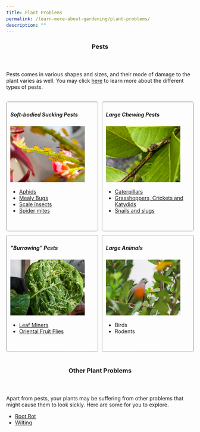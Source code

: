 ```yaml
---
title: Plant Problems
permalink: /learn-more-about-gardening/plant-problems/
description: ""
---
```

<style>
	.wrapper {
		display: grid;
		grid-template-columns: repeat(auto-fit, minmax(200px, 1fr));
		grid-template-rows: auto-fit;
		column-gap: 10px;
		row-gap: 10px;
	}

	.box{
		border: dotted 1px;
		border-radius: 5px;
		padding: 5px 10px 15px 10px;
	}
</style>

<header>
	<h3>Pests</h3>
</header>

<section>
	<p>Pests comes in various shapes and sizes, and their mode of damage to the plant varies as well. You may click <a href="page-index/pests/pests/">here</a> to learn more about the different types of pests.</p>
	<br>
</section>

<section>
	<div class="wrapper">
		<div class="box">
			<h5>Soft-bodied Sucking Pests</h5>
			<img style="height:150px; width:200px; display: inline" src="/images/Biodiversity/aphids%20(2)_plantscienceandhealth_nparks.jpg"><br>
			<ul>
				<li><a href="/page-index/pests/aphids/">Aphids</a></li>
				<li><a href="/page-index/pests/mealy-bugs/">Mealy Bugs</a></li>
				<li><a href="/page-index/pests/scale-insects/">Scale Insects</a></li>
				<li><a href="/page-index/pests/spider-mites/">Spider mites</a></li>
			</ul>
			<br>
		</div>
		<div class="box">
			<h5>Large Chewing Pests</h5>
			<img style="height:150px; width:200px; display: inline" src="/images/Biodiversity/Caterpillar_LimeCaterpillar_JacChua%20(2).jpg"><br>
			<ul>
				<li><a href="/page-index/pests/caterpillars/">Caterpillars</a></li>
				<li><a href="/page-index/pests/grasshoppers-crickets-and-katydids/">Grasshoppers, Crickets and Katydids</a></li>
				<li><a href="/page-index/pests/snails-and-slugs/">Snails and slugs</a></li>
			</ul>
			<br>
		</div>
		<div class="box">
			<h5>"Burrowing" Pests</h5>
			<img style="height:150px; width:200px; display: inline" src="/images/Biodiversity/LeafMiner_JacChua.jpg"><br>
			<ul>
				<li><a href="/page-index/pests/leaf-miner/">Leaf Miners</a></li>
				<li><a href="/page-index/pests/oriental-fruit-flies/">Oriental Fruit Flies</a></li>
			</ul>
			<br>
		</div>
		<div class="box">
			<h5>Large Animals</h5>
			<img style="height:150px; width:200px; display: inline" src="/images/Biodiversity/bird_pinkneckgreenpigeon_jacchua.jpg"><br>
			<ul>
				<li>Birds</li>
				<li>Rodents</li>
			</ul>
			<br>
		</div>
	</div>
	<br>
</section>

<header>
	<h3>Other Plant Problems</h3>
</header>

<section>
	<p> Apart from pests, your plants may be suffering from other problems that might cause them to look sickly. Here are some for you to explore.</p>
	<ul>
		<li><a href="/page-index/plant-problems/root-rot/">Root Rot</a></li>
		<li><a href="/page-index/plant-problems/wilting/">Wilting</a></li></ul></section>